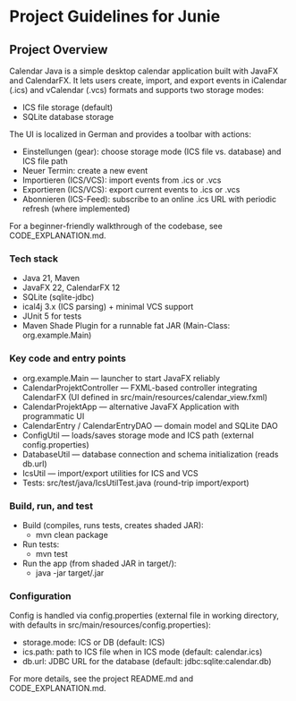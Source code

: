 # Project Guidelines for Junie

## Project Overview
Calendar Java is a simple desktop calendar application built with JavaFX and CalendarFX. It lets users create, import, and export events in iCalendar (.ics) and vCalendar (.vcs) formats and supports two storage modes:
- ICS file storage (default)
- SQLite database storage

The UI is localized in German and provides a toolbar with actions:
- Einstellungen (gear): choose storage mode (ICS file vs. database) and ICS file path
- Neuer Termin: create a new event
- Importieren (ICS/VCS): import events from .ics or .vcs
- Exportieren (ICS/VCS): export current events to .ics or .vcs
- Abonnieren (ICS-Feed): subscribe to an online .ics URL with periodic refresh (where implemented)

For a beginner-friendly walkthrough of the codebase, see CODE_EXPLANATION.md.

### Tech stack
- Java 21, Maven
- JavaFX 22, CalendarFX 12
- SQLite (sqlite-jdbc)
- ical4j 3.x (ICS parsing) + minimal VCS support
- JUnit 5 for tests
- Maven Shade Plugin for a runnable fat JAR (Main-Class: org.example.Main)

### Key code and entry points
- org.example.Main — launcher to start JavaFX reliably
- CalendarProjektController — FXML-based controller integrating CalendarFX (UI defined in src/main/resources/calendar_view.fxml)
- CalendarProjektApp — alternative JavaFX Application with programmatic UI
- CalendarEntry / CalendarEntryDAO — domain model and SQLite DAO
- ConfigUtil — loads/saves storage mode and ICS path (external config.properties)
- DatabaseUtil — database connection and schema initialization (reads db.url)
- IcsUtil — import/export utilities for ICS and VCS
- Tests: src/test/java/IcsUtilTest.java (round-trip import/export)

### Build, run, and test
- Build (compiles, runs tests, creates shaded JAR):
  - mvn clean package
- Run tests:
  - mvn test
- Run the app (from shaded JAR in target/):
  - java -jar target/<shaded-jar>.jar

### Configuration
Config is handled via config.properties (external file in working directory, with defaults in src/main/resources/config.properties):
- storage.mode: ICS or DB (default: ICS)
- ics.path: path to ICS file when in ICS mode (default: calendar.ics)
- db.url: JDBC URL for the database (default: jdbc:sqlite:calendar.db)

For more details, see the project README.md and CODE_EXPLANATION.md.
